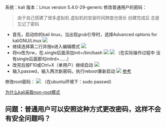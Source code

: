 系统：kali 版本：Linux version 5.4.0-29-generic
修改普通用户的密码：
> 由于自己搭建了很多虚拟机 虚拟机的安装时间跨度也很长 创建完成后 总是忘记了密码

- 首先，启动你的kali linux，当出现grub引导时，选择Advanced options for kaliGNU/Linux
![](http://image1.bubuko.com/info/202005/20200504162915384404.png)
- 继续选择第二行并按e进入编辑模式
![](http://image1.bubuko.com/info/202005/20200504162915829734.png)
- 将ro改为rw，在.single后面添加init=/bin/bash
![](http://image1.bubuko.com/info/202005/20200504162916236976.png)
![](http://image1.bubuko.com/info/202005/20200504162916306315.png)
（在实际操作过程中 没有single后面那句initrd=......）
- 改完后按F10或Ctrl+X（单用户）继续启动
![](http://image1.bubuko.com![]()nfo/202005/20200504162916361981.png)
- 输入passwd，输入两次新密码，执行reboot重新启动
![](http://www.linuxidc.com/upload/2016_07/160727210221156.png)
[参考](http://www.bubuko.com/infodetail-3534509.html?__cf_chl_jschl_tk__=3e8309645ff994f1969252c2c349f99a9f1f85d2-1589712010-0-AdTDuAIszjh4DgS39Q7VJJ0h3_PWtPgRxz4JTtcZNGpfdh0I9_dCZJ4fXnugN-qkjnQCFZI3kdT0lsW5rsI7swgiXsd0UTgMU4nBawhYWP1HvBmhxu99hfTVuKbV5vRPXseok3_qrKSLxTl019ItdPp4dQwy9RsXVcfgh1Em7Er_GHLOxKNM3J7SGIUdL23dObwtye1Umn_bVrZvWCy5nf1NMstrmS7PtJBTGogecHoODlNpvDRZut6aW2gw5xtB-8qpqAM9kqETwqUWESPdyUd5J4wmRl3LcO7EsvMl8_mIOkI7gZF0315VPkCTFKAqzg)

修改root密码：
![](https://img-blog.csdnimg.cn/20190810225820703.png?x-oss-process=image/watermark,type_ZmFuZ3poZW5naGVpdGk,shadow_10,text_aHR0cHM6Ly9ibG9nLmNzZG4ubmV0L3UwMTM2NDc3NTk=,size_16,color_FFFFFF,t_70)
（在ubuntu环境下：sudo passwd）

[为什么kali采取non-root模式](https://www.oschina.net/news/112605/kali-linux-to-default-to-non-root-user)
## 问题：普通用户可以安照这种方式更改密码，这样不会有安全问题吗？